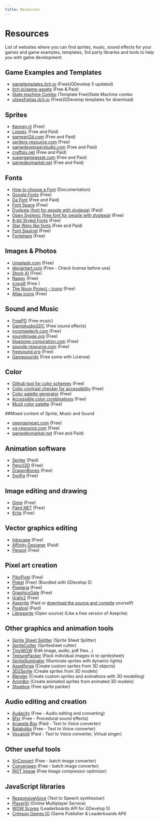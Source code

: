 ```yaml
---
title: Resources
---
```

# Resources
List of websites where you can find sprites, music, sound effects for your games and game examples, templates, 3rd party libraries and tools to help you with game development.

## Game Examples and Templates

  * [gametemplates.itch.io](https://gametemplates.itch.io/) (Free)(GDevelop 5 updated)
  * [itch.io/game-assets](https://itch.io/game-assets) (Free & Paid)
  * [State machine Combo](https://github.com/UlisesFreitas/GamesIgniter/tree/master/StateMachineCombo) (Template Free)State Machine combo
  * [ulisesfreitas.itch.io](https://ulisesfreitas.itch.io/) (Free)(GDevelop templates for download)

## Sprites

  * [Kenney.nl](http://kenney.nl/) (Free)
  * [Lospec](https://lospec.com) (Free and Paid)
  * [gameart2d.com](https://www.gameart2d.com) (Free and Paid)
  * [spriters-resource.com](https://www.spriters-resource.com/) (Free)
  * [gamedeveloperstudio.com](https://www.gamedeveloperstudio.com/) (Free and Paid)
  * [craftpix.net](https://craftpix.net/freebies/) (Free and Paid)
  * [supergameasset.com](http://www.supergameasset.com) (Free and Paid)
  * [gamedevmarket.net](https://www.gamedevmarket.net) (Free and Paid)

## Fonts

  * [How to choose a Font](https://fonts.google.com/knowledge) (Documentation)
  * [Google Fonts](https://fonts.google.com/) (Free)
  * [Da Font](https://www.dafont.com/fr/) (Free and Paid)
  * [Font Space](https://www.fontspace.com/) (Free)
  * [Dyslexie (font for people with dyslexia)](https://www.dyslexiefont.com/) (Paid)
  * [Open Syslexic (free font for people with dyslexia)](https://opendyslexic.org/) (Free)
  * [8-bit Styled Fonts](https://damieng.com/blog/2011/02/20/typography-in-8-bits-system-fonts/) (Free)
  * [Star Wars like fonts](https://aurekfonts.github.io/?sort=license) (Free and Paid)
  * [Font Squirrel](https://www.fontsquirrel.com/) (Free)
  * [Fontshare](https://www.fontshare.com/) (Free)

## Images & Photos

  * [Unsplash.com](https://unsplash.com/) (Free)
  * [deviantart.com](https://www.deviantart.com/) (Free - Check license before use)
  * [Stock AI](https://www.stockai.com/) (Free)
  * [Nappy](https://nappy.co/) (Free)
  * [icons8](https://icons8.com/) (Free )
  * [The Noun Project - Icons](https://thenounproject.com/) (Free)
  * [Atlas icons](https://atlasicons.vectopus.com/) (Free)

## Sound and Music

  * [FreePD](https://freepd.com/) (Free music)
  * [GameAudioGDC](https://sonniss.com/gameaudiogdc) (Free sound effects)
  * [incompetech.com](https://incompetech.com/) (Free)
  * [soundimage.org](http://soundimage.org/) (Free)
  * [bluezone-corporation.com](https://www.bluezone-corporation.com/free-sound-effects/) (Free)
  * [sounds-resource.com](https://www.sounds-resource.com/) (Free)
  * [freesound.org](https://freesound.org/) (Free)
  * [Gamesounds](https://gamesounds.xyz/) (Free some with License)

## Color

  * [Github tool for color schemes](https://github.blog/2022-06-14-accelerating-github-theme-creation-with-color-tooling/) (Free)
  * [Color contrast checker for accessibility](https://coolors.co/contrast-checker/112a46-acc8e5) (Free)
  * [Color palette generator](https://coolors.co/) (Free)
  * [Accessible color combinations](https://randoma11y.com/?color=white) (Free)
  * [Muzli color palette](https://colors.muz.li/) (Free)

##Mixed content of Sprite, Music and  Sound

  * [opengameart.com](https://opengameart.org/) (Free)
  * [vg-resource.com](https://www.vg-resource.com/) (Free)
  * [gamedevmarket.net](https://www.gamedevmarket.net/) (Free and Paid)

## Animation software

  * [Spriter](https://brashmonkey.com/) (Paid)
  * [Pencil2D](https://www.pencil2d.org/) (Free)
  * [DragonBones](https://dragonbones.github.io/en/index.html) (Free)
  * [Synfig](https://www.synfig.org) (Free)

## Image editing and drawing

  * [Gimp](https://www.gimp.org/) (Free)
  * [Paint.NET](https://www.getpaint.net/index.html) (Free)
  * [Krita](https://krita.org/en/) (Free)

## Vector graphics editing

  * [Inkscape](https://inkscape.org/en/) (Free)
  * [Affinity Designer](https://affinity.serif.com/designer/) (Paid)
  * [Penpot](https://penpot.app/) (Free)

## Pixel art creation

  * [PikoPixel](http://twilightedge.com/mac/pikopixel/index.html) (Free)
  * [Piskel](https://www.piskelapp.com/) (Free) (Bundled with GDevelop 5)
  * [Pixelaria](https://sourceforge.net/projects/pixelaria/) (Free)
  * [GraphicsGale](https://graphicsgale.com/us/) (Free)
  * [Grafx2](https://code.google.com/archive/p/grafx2/wikis/Downloads.wiki) (Free)
  * [Aseprite](https://www.aseprite.org/) (Paid or [download the source and compile](https://github.com/aseprite/aseprite/blob/master/INSTALL.md) yourself)
  * [Pixatool](https://kronbits.itch.io/pixatool) (Paid)
  * [Libresprite](https://libresprite.github.io/) (Open source) (Like a free version of Aseprite)

## Other graphics and animation tools

  * [Sprite Sheet Splitter](https://github.com/Entr0py404/Sprite-Sheet-Splitter) (Sprite Sheet Splitter)
  * [SpriteCutter](http://spritecutter.sourceforge.net/) (Spritesheet cutter)
  * [TinyWOW](https://tinywow.com/) (Edit image, audio, pdf files...)
  * [TexturePacker](https://www.codeandweb.com/texturepacker) (Pack individual images in to spritesheet)
  * [Spriteilluminator](https://www.codeandweb.com/spriteilluminator) (Illuminate sprites with dynamic lights)
  * [Assetforge](https://assetforge.io/) (Create custom sprites from 3D objects)
  * [3D2Sprite](http://3d2sprite.blogspot.com/p/home.html) (Create sprites from 3D models)
  * [Blender](https://www.blender.org/) (Create custom sprites and animations with 3D modelling)
  * [Anim8or](http://www.anim8or.com/) (Create animated sprites from animated 3D models)
  * [Shoebox](https://renderhjs.net/shoebox/) (Free sprite packer)

## Audio editing and creation

  * [Audacity](https://sourceforge.net/projects/audacity/) (Free - Audio editing and converting)
  * [Bfxr](https://www.bfxr.net/) (Free - Procedural sound effects)
  * [Acapela Box](https://acapela-box.com) (Paid - Text to Voice converter)
  * [Balabolka](http://www.cross-plus-a.com/balabolka.htm) (Free - Text to Voice converter)
  * [Vocaloid](https://www.vocaloid.com/en/) (Paid - Text to Voice converter, Virtual singer)

## Other useful tools

  * [XnConvert](https://www.xnview.com/en/xnconvert/) (Free - batch image converter)
  * [Converseen](http://converseen.fasterland.net/) (Free - batch image converter)
  * [RIOT Image](https://riot-optimizer.com/) (Free Image compressor optimizer)

## JavaScript libraries

  * [ResponsiveVoice](https://responsivevoice.org/) (Text to Speech synthesiser)
  * [PlayerIO](https://playerio.com/) (Online Multiplayer Service)
  * [WOW Scores](https://wowscores.com/) (Leaderboards API for GDevelop 5)
  * [Crimson Games IO](https://www.crimsongames.io/) (Game Publisher & Leaderboards API)
